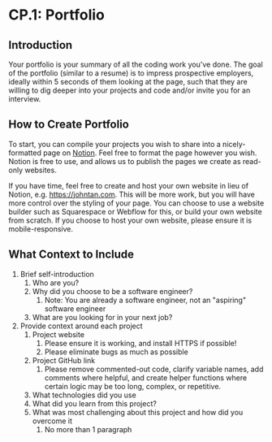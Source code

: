 # CP.1: Portfolio

## Introduction

Your portfolio is your summary of all the coding work you've done. The goal of the portfolio \(similar to a resume\) is to impress prospective employers, ideally within 5 seconds of them looking at the page, such that they are willing to dig deeper into your projects and code and/or invite you for an interview.

## How to Create Portfolio

To start, you can compile your projects you wish to share into a nicely-formatted page on [Notion](https://www.notion.so/personal). Feel free to format the page however you wish. Notion is free to use, and allows us to publish the pages we create as read-only websites.

If you have time, feel free to create and host your own website in lieu of Notion, e.g. https://johntan.com. This will be more work, but you will have more control over the styling of your page. You can choose to use a website builder such as Squarespace or Webflow for this, or build your own website from scratch. If you choose to host your own website, please ensure it is mobile-responsive.

## What Context to Include

1. Brief self-introduction
   1. Who are you?
   2. Why did you choose to be a software engineer?
      1. Note: You are already a software engineer, not an "aspiring" software engineer
   3.  What are you looking for in your next job?
2. Provide context around each project
   1. Project website
      1. Please ensure it is working, and install HTTPS if possible!
      2. Please eliminate bugs as much as possible
   2. Project GitHub link
      1. Please remove commented-out code, clarify variable names, add comments where helpful, and create helper functions where certain logic may be too long, complex, or repetitive.
   3. What technologies did you use
   4. What did you learn from this project?
   5. What was most challenging about this project and how did you overcome it
      1. No more than 1 paragraph

